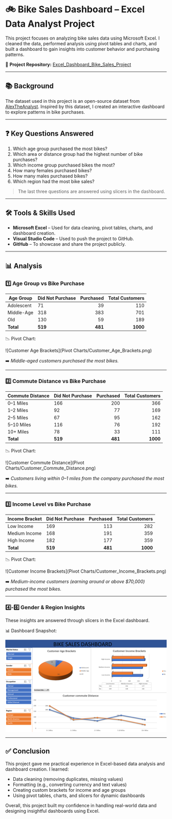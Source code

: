 # 🚲 Bike Sales Dashboard – Excel Data Analyst Project

This project focuses on analyzing bike sales data using Microsoft Excel. I cleaned the data, performed analysis using pivot tables and charts, and built a dashboard to gain insights into customer behavior and purchasing patterns.

📌 **Project Repository:** [Excel\_Dashboard\_Bike\_Sales\_Project](https://github.com/SOWMYA0408/Excel_Dashboard_Bike_Sales_Project)

---

## 📚 Background

The dataset used in this project is an open-source dataset from [AlexTheAnalyst](/Input_Raw%20Data/Bike_Sales_Project.xlsx). Inspired by this dataset, I created an interactive dashboard to explore patterns in bike purchases.

---

## ❓ Key Questions Answered

1. Which age group purchased the most bikes?
2. Which area or distance group had the highest number of bike purchases?
3. Which income group purchased bikes the most?
4. How many females purchased bikes?
5. How many males purchased bikes?
6. Which region had the most bike sales?

> The last three questions are answered using slicers in the dashboard.

---

## 🛠 Tools & Skills Used

* **Microsoft Excel** – Used for data cleaning, pivot tables, charts, and dashboard creation.
* **Visual Studio Code** – Used to push the project to GitHub.
* **GitHub** – To showcase and share the project publicly.

---

## 📊 Analysis

### 1️⃣ Age Group vs Bike Purchase

| Age Group  | Did Not Purchase | Purchased | Total Customers |
| ---------- | ---------------- | --------: | --------------: |
| Adolescent | 71               |        39 |             110 |
| Middle-Age | 318              |       383 |             701 |
| Old        | 130              |        59 |             189 |
| **Total**  | **519**          |   **481** |        **1000** |

📉 Pivot Chart:

![Customer Age Brackets](Pivot Charts/Customer_Age_Brackets.png)

➡️ *Middle-aged customers purchased the most bikes.*

---

### 2️⃣ Commute Distance vs Bike Purchase

| Commute Distance | Did Not Purchase | Purchased | Total Customers |
| ---------------- | ---------------- | --------: | --------------: |
| 0–1 Miles        | 166              |       200 |             366 |
| 1–2 Miles        | 92               |        77 |             169 |
| 2–5 Miles        | 67               |        95 |             162 |
| 5–10 Miles       | 116              |        76 |             192 |
| 10+ Miles        | 78               |        33 |             111 |
| **Total**        | **519**          |   **481** |        **1000** |

📉 Pivot Chart:

![Customer Commute Distance](Pivot Charts/Customer_Commute_Distance.png)

➡️ *Customers living within 0–1 miles from the company purchased the most bikes.*

---

### 3️⃣ Income Level vs Bike Purchase

| Income Bracket | Did Not Purchase | Purchased | Total Customers |
| -------------- | ---------------- | --------: | --------------: |
| Low Income     | 169              |       113 |             282 |
| Medium Income  | 168              |       191 |             359 |
| High Income    | 182              |       177 |             359 |
| **Total**      | **519**          |   **481** |        **1000** |

📉 Pivot Chart:

![Customer Income Brackets](Pivot Charts/Customer_Income_Brackets.png)

➡️ *Medium-income customers (earning around or above \$70,000) purchased the most bikes.*

---

### 4️⃣-6️⃣ Gender & Region Insights

These insights are answered through slicers in the Excel dashboard.

📊 Dashboard Snapshot:

![Bike Sales Dashboard](Dashboard/Bike_Sales_Dashboard.png)

---

## ✅ Conclusion

This project gave me practical experience in Excel-based data analysis and dashboard creation. I learned:

* Data cleaning (removing duplicates, missing values)
* Formatting (e.g., converting currency and text values)
* Creating custom brackets for income and age groups
* Using pivot tables, charts, and slicers for dynamic dashboards

Overall, this project built my confidence in handling real-world data and designing insightful dashboards using Excel.


